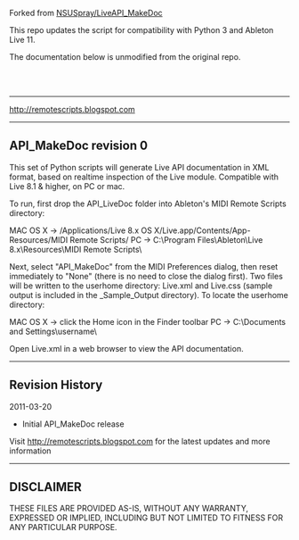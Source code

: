 Forked from [NSUSpray/LiveAPI_MakeDoc](https://github.com/NSUSpray/LiveAPI_MakeDoc)

This repo updates the script for compatibility with Python 3 and Ableton Live 11.

The documentation below is unmodified from the original repo.

&nbsp;  
&nbsp;  

-----




http://remotescripts.blogspot.com

----------------------
API_MakeDoc revision 0
----------------------

This set of Python scripts will generate Live API documentation in XML format, based on realtime inspection of the Live module. Compatible with Live 8.1 & higher, on PC or mac. 

To run, first drop the API_LiveDoc folder into Ableton's MIDI Remote Scripts directory:

MAC OS X -> /Applications/Live 8.x OS X/Live.app/Contents/App-Resources/MIDI Remote Scripts/
PC -> C:\Program Files\Ableton\Live 8.x\Resources\MIDI Remote Scripts\ 

Next, select "API_MakeDoc" from the MIDI Preferences dialog, then reset immediately to "None" (there is no need to close the dialog first). Two files will be written to the userhome directory: Live.xml and Live.css (sample output is included in the _Sample_Output directory). To locate the userhome directory:

MAC OS X -> click the Home icon in the Finder toolbar
PC -> C:\Documents and Settings\username\

Open Live.xml in a web browser to view the API documentation.

----------------
Revision History
----------------

2011-03-20 
* Initial API_MakeDoc release

Visit http://remotescripts.blogspot.com for the latest updates and more information


----------
DISCLAIMER
----------

THESE FILES ARE PROVIDED AS-IS, WITHOUT ANY WARRANTY, EXPRESSED OR IMPLIED, INCLUDING BUT NOT LIMITED TO FITNESS FOR ANY PARTICULAR PURPOSE.
